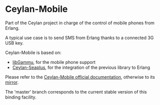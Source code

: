 # Ceylan-Mobile
Part of the Ceylan project in charge of the control of mobile phones from Erlang.

A typical use case is to send SMS from Erlang thanks to a connected 3G USB key.

Ceylan-Mobile is based on:
* [libGammu](https://wammu.eu/libgammu/), for the mobile phone support
* [Ceylan-Seaplus](https://github.com/Olivier-Boudeville/Ceylan-Seaplus), for the integration of the previous library to Erlang

Please refer to the [Ceylan-Mobile official documentation](http://mobile.esperide.org), otherwise to its [mirror](http://olivier-boudeville.github.io/Ceylan-Mobile/).

The 'master' branch corresponds to the current stable version of this binding facility.
